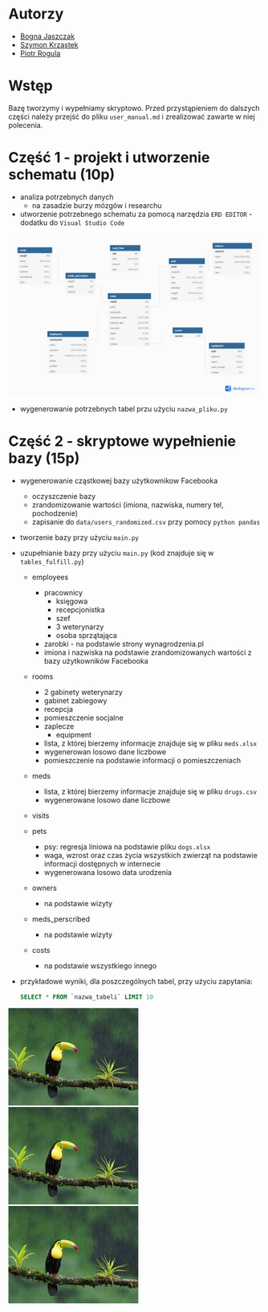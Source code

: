 # Autorzy
* [Bogna Jaszczak](https://github.com/bognaj)
* [Szymon Krząstek](https://github.com/kszonsteg)
* [Piotr Rogula](https://github.com/rogulforce)

# Wstęp
Bazę tworzymy i wypełniamy skryptowo. 
Przed przystąpieniem do dalszych części należy przejść do pliku `user_manual.md` i zrealizować zawarte w niej polecenia.

# Część 1 - projekt i utworzenie schematu (10p)
* analiza potrzebnych danych
	* na zasadzie burzy mózgów i researchu	
* utworzenie potrzebnego schematu za pomocą narzędzia `ERD EDITOR` - dodatku do `Visual Studio Code`

![Schemat](resources/images/schema.png?raw=true)

* wygenerowanie potrzebnych tabel przu użyciu `nazwa_pliku.py`

# Część 2 - skryptowe wypełnienie bazy (15p)

* wygenerowanie cząstkowej bazy użytkownikow Facebooka
	* oczyszczenie bazy
	* zrandomizowanie wartości (imiona, nazwiska, numery tel, pochodzenie)
	* zapisanie do `data/users_randomized.csv` przy pomocy `python pandas`
	
* tworzenie bazy przy użyciu `main.py`


* uzupełnianie bazy przy użyciu `main.py` (kod znajduje się w `tables_fulfill.py`)
	* employees
		* pracownicy
	  		* księgowa
	  		* recepcjonistka
	  		* szef
	  		* 3 weterynarzy
	 		* osoba sprzątająca
	 	* zarobki - na podstawie strony wynagrodzenia.pl
	 	* imiona i nazwiska na podstawie zrandomizowanych wartości z bazy użytkowników Facebooka
	* rooms
	  * 2 gabinety weterynarzy
	  * gabinet zabiegowy
	  * recepcja
	  * pomieszczenie socjalne
	  * zaplecze
    	* equipment
	  * lista, z której bierzemy informacje znajduje się w pliku `meds.xlsx`
	  * wygenerowan losowo dane liczbowe
	  * pomieszczenie na podstawie informacji o pomieszczeniach
	* meds
	  * lista, z której bierzemy informacje znajduje się w pliku `drugs.csv`
	  * wygenerowane losowo dane liczbowe
	* visits
	  
	* pets
	  * psy: regresja liniowa na podstawie pliku `dogs.xlsx`
	  * waga, wzrost oraz czas życia wszystkich zwierząt na podstawie informacji dostępnych w internecie
	  * wygenerowana losowo data urodzenia
	* owners
	  * na podstawie wizyty
	* meds_perscribed
	  * na podstawie wizyty
	* costs
	  * na podstawie wszystkiego innego
* przykładowe wyniki, dla poszczególnych tabel, przy użyciu zapytania:
  ```sql
  SELECT * FROM `nazwa_tabeli` LIMIT 10
  ```
![tabela1](resources/images/sample.jpg?raw=true)
![tabela2](resources/images/sample.jpg?raw=true)
![tabela3](resources/images/sample.jpg?raw=true)
